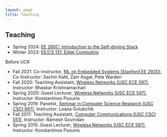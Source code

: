 ```yaml
---
layout: page
title: Teaching
---
```


## Teaching

* Spring 2024:  [EE 260C: Introduction to the Self-driving Stack](https://ucr-cisl.github.io/EE260/spring24/)
* Winter 2023:  [EE/CS 131: Edge Computing](https://ucr-cisl.github.io/EECS131/winter23/) 

Before UCR
* Fall 2021:    Co-Instructor, [ML on Embedded Systems (Stanford EE 292D)](https://ee292d.github.io/), Co-Instructor: Sachin Katti, Zain Asgar, Pete Warden
* Fall 2020:    Teaching Assistant, [Wireless Networks (USC ECE 597)](https://classes.usc.edu/term-20203/course/ee-597/), Instructor: Bhaskar Krishnamachari
* Spring 2020:  Guest Lecturer, [Wireless Networks (USC ECE 597)](https://classes.usc.edu/term-20201/course/ee-597/), Instructor: Konstantinos Psounis
* Spring 2019:  Panelist, [Seminar in Computer Science Research (USC CSCI 697)](https://web-app.usc.edu/ws/soc_archive/soc/term-20191/course/csci-697/), Instructor: Leana Golubchik
* Fall 2017:    Teaching Assistant, [Computer Communications (USC CSCI 551)](https://docs.google.com/document/d/1EzXO5WKGVK2lgIF03YsxD8MnEP25DFAC2taS7EbFupY/edit?usp=sharing), Instructor: Ramesh Govindan
* Spring 2015:  Guest Lecturer, [Wireless Networks (USC ECE 597)](https://classes.usc.edu/term-20151/course/ee-597/), Instructor: Konstantinos Psounis 
